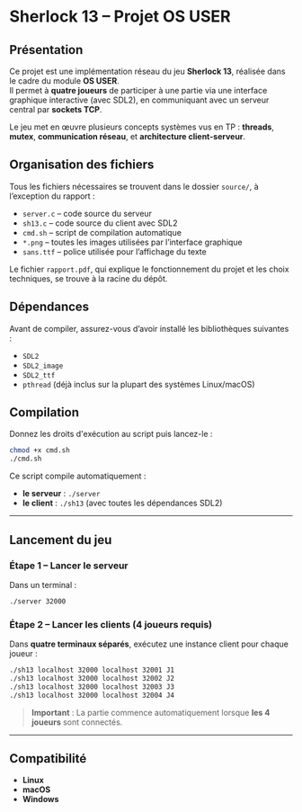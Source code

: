 # Sherlock 13 – Projet OS USER

## Présentation

Ce projet est une implémentation réseau du jeu **Sherlock 13**, réalisée dans le cadre du module **OS USER**.  
Il permet à **quatre joueurs** de participer à une partie via une interface graphique interactive (avec SDL2), en communiquant avec un serveur central par **sockets TCP**.

Le jeu met en œuvre plusieurs concepts systèmes vus en TP : **threads**, **mutex**, **communication réseau**, et **architecture client-serveur**.

## Organisation des fichiers

Tous les fichiers nécessaires se trouvent dans le dossier `source/`, à l’exception du rapport :

- `server.c` – code source du serveur  
- `sh13.c` – code source du client avec SDL2  
- `cmd.sh` – script de compilation automatique  
- `*.png` – toutes les images utilisées par l’interface graphique  
- `sans.ttf` – police utilisée pour l’affichage du texte  

Le fichier `rapport.pdf`, qui explique le fonctionnement du projet et les choix techniques, se trouve à la racine du dépôt.

## Dépendances

Avant de compiler, assurez-vous d’avoir installé les bibliothèques suivantes :

- `SDL2`
- `SDL2_image`
- `SDL2_ttf`
- `pthread` (déjà inclus sur la plupart des systèmes Linux/macOS)


## Compilation

Donnez les droits d'exécution au script puis lancez-le :

```bash
chmod +x cmd.sh
./cmd.sh
```

Ce script compile automatiquement :

- **le serveur** : `./server`  
- **le client** : `./sh13` (avec toutes les dépendances SDL2)


---

## Lancement du jeu

### Étape 1 – Lancer le serveur

Dans un terminal :

```bash
./server 32000
```

### Étape 2 – Lancer les clients (4 joueurs requis)

Dans **quatre terminaux séparés**, exécutez une instance client pour chaque joueur :

```bash
./sh13 localhost 32000 localhost 32001 J1
./sh13 localhost 32000 localhost 32002 J2
./sh13 localhost 32000 localhost 32003 J3
./sh13 localhost 32000 localhost 32004 J4
```

> **Important** : La partie commence automatiquement lorsque **les 4 joueurs** sont connectés.

---

## Compatibilité


- **Linux** 
- **macOS** 
- **Windows** 








